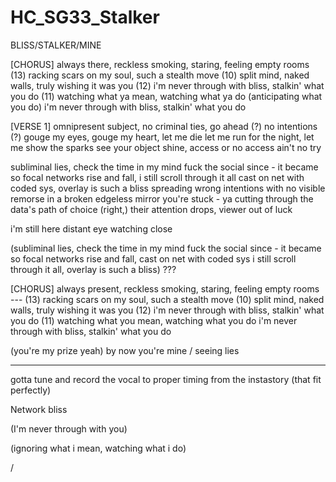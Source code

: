 # HC_SG33_Stalker

BLISS/STALKER/MINE

[CHORUS]
always there, reckless smoking, staring, feeling empty rooms (13)
racking scars on my soul, such a stealth move (10)
split mind, naked walls, truly wishing it was you (12)
i'm never through with bliss, stalkin' what you do (11)
watching what ya mean, watching what ya do (anticipating what you do)
i'm never through with bliss, stalkin' what you do

[VERSE 1]
omnipresent subject, no criminal ties, go ahead (?) no intentions (?)
gouge my eyes, gouge my heart, let me die
let me run for the night, let me show the sparks
see your object shine, access or no access ain't no try

subliminal lies, check the time in my mind
fuck the social since - it became so focal
networks rise and fall, i still scroll through it all
cast on net with coded sys, overlay is such a bliss
spreading wrong intentions with no visible remorse 
in a broken edgeless mirror you're stuck - ya
cutting through the data's path of choice
(right,) their attention drops, viewer out of luck

i'm still here 
distant eye watching close

(subliminal lies, check the time in my mind
fuck the social since - it became so focal
networks rise and fall, cast on net with coded sys
i still scroll through it all, overlay is such a bliss) ???

[CHORUS]
always present, reckless smoking, staring, feeling empty rooms --- (13)
racking scars on my soul, such a stealth move (10)
split mind, naked walls, truly wishing it was you (12)
i'm never through with bliss, stalkin' what you do (11)
watching what you mean, watching what you do 
i'm never through with bliss, stalkin' what you do

(you're my prize yeah)
by now you're mine / seeing lies


---
gotta tune and record the vocal to proper timing from the instastory (that fit perfectly)

Network bliss

(I'm never through with you)

(ignoring what i mean, watching what i do)

/
